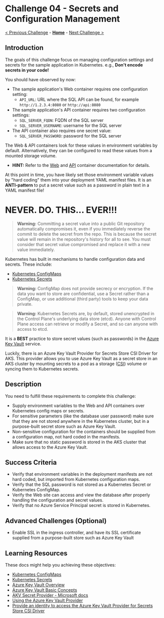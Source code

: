 # Challenge 04 - Secrets and Configuration Management

[< Previous Challenge](./Challenge-03.md) - **[Home](../README.md)** - [Next Challenge >](./Challenge-05.md)

## Introduction

The goals of this challenge focus on managing configuration settings and secrets for the sample application in Kubernetes. e.g., **Don't encode secrets in your code!**

You should have observed by now:

- The sample application's Web container requires one configuration setting:
    - `API_URL`: URL where the SQL API can be found, for example `http://1.2.3.4:8080` or `http://api:8080`
- The sample application's API container requires two configuration settings:
    - `SQL_SERVER_FQDN`: FQDN of the SQL server
    - `SQL_SERVER_USERNAME`: username for the SQL server
- The API container also requires one secret value:
    - `SQL_SERVER_PASSWORD`: password for the SQL server

The Web & API containers look for these values in environment variables by default. Alternatively, they can be configured to read these values from a mounted storage volume.

- **HINT:** Refer to the [Web](./Resources/web) and [API](./Resources/api) container documentation for details.

At this point in time, you have likely set those environment variable values by "hard coding" them into your deployment YAML manifest files. It is an **ANTI-pattern** to put a secret value such as a password in plain text in a YAML manifest file! 

# NEVER. DO. THIS... EVER!!!

> **Warning:** Committing a secret value into a public Git repository automatically compromises it, even if you immediately reverse the commit to delete the secret from the repo. This is because the secret value will remain in the repository's history for all to see. You must consider that secret value compromised and replace it with a new value immediately.

Kubernetes has built in mechanisms to handle configuration data and secrets. These include:
- [Kubernetes ConfigMaps](https://kubernetes.io/docs/concepts/configuration/configmap/)
- [Kubernetes Secrets](https://kubernetes.io/docs/concepts/configuration/secret/)

> **Warning:** ConfigMap does not provide secrecy or encryption. If the data you want to store are confidential, use a Secret rather than a ConfigMap, or use additional (third party) tools to keep your data private.

> **Warning:** Kubernetes Secrets are, by default, stored unencrypted in the Control Plane's underlying data store (etcd). Anyone with Control Plane access can retrieve or modify a Secret, and so can anyone with access to etcd. 

It is a **BEST** practice to store secret values (such as passwords) in the [Azure Key Vault](https://learn.microsoft.com/en-us/azure/key-vault/general/overview) service.

Luckily, there is an Azure Key Vault Provider for Secrets Store CSI Driver for AKS.  This provider allows you to use Azure Key Vault as a secret store in an AKS cluster by mounting secrets to a pod as a storage ([CSI](https://kubernetes-csi.github.io/docs/)) volume or syncing them to Kubernetes secrets.

## Description

You need to fulfill these requirements to complete this challenge:

- Supply environment variables to the Web and API containers over Kubernetes config maps or secrets.
- For sensitive parameters (like the database user password) make sure that they are not stored anywhere in the Kubernetes cluster, but in a purpose-built secret store such as Azure Key Vault.
- Non-sensitive configuration for the containers should be supplied from a configuration map, not hard coded in the manifests.
- Make sure that no static password is stored in the AKS cluster that allows access to the Azure Key Vault.

## Success Criteria

- Verify that environment variables in the deployment manifests are not hard coded, but imported from Kubernetes configuration maps.
- Verify that the SQL password is not stored as a Kubernetes Secret or Kubernetes ConfigMap.
- Verify the Web site can access and view the database after properly handling the configuration and secret values.
- Verify that no Azure Service Principal secret is stored in Kubernetes.

## Advanced Challenges (Optional)

- Enable SSL in the ingress controller, and have its SSL certificate supplied from a purpose-built store such as Azure Key Vault

## Learning Resources

These docs might help you achieving these objectives:

- [Kubernetes ConfigMaps](https://kubernetes.io/docs/concepts/configuration/configmap/)
- [Kubernetes Secrets](https://kubernetes.io/docs/concepts/configuration/secret/)
- [Azure Key Vault Overview](https://learn.microsoft.com/en-us/azure/key-vault/general/overview)
- [Azure Key Vault Basic Concepts](https://docs.microsoft.com/azure/key-vault/general/basic-concepts)
- [AKV Secret Provider - Microsoft docs](https://docs.microsoft.com/azure/aks/csi-secrets-store-driver)
- [Using the Azure Key Vault Provider](https://azure.github.io/secrets-store-csi-driver-provider-azure/docs/getting-started/usage/)
- [Provide an identity to access the Azure Key Vault Provider for Secrets Store CSI Driver](https://learn.microsoft.com/en-us/azure/aks/csi-secrets-store-identity-access)
